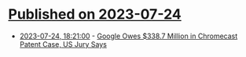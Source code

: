 # [Published on 2023-07-24](index.md)

* [2023-07-24, 18:21:00](https://tech.slashdot.org/story/23/07/24/1821246/google-owes-3387-million-in-chromecast-patent-case-us-jury-says?utm_source=rss1.0mainlinkanon&utm_medium=feed) - [Google Owes $338.7 Million in Chromecast Patent Case, US Jury Says](https://tech.slashdot.org/story/23/07/24/1821246/google-owes-3387-million-in-chromecast-patent-case-us-jury-says?utm_source=rss1.0mainlinkanon&utm_medium=feed)
